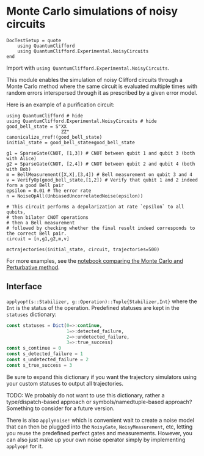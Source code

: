 # Monte Carlo simulations of noisy circuits

```@meta
DocTestSetup = quote
    using QuantumClifford
    using QuantumClifford.Experimental.NoisyCircuits
end
```

Import with `using QuantumClifford.Experimental.NoisyCircuits`.

This module enables the simulation of noisy Clifford circuits through a Monte Carlo method where the same circuit is evaluated multiple times with random errors interspersed through it as prescribed by a given error model.

Here is an example of a purification circuit:

```@example
using QuantumClifford # hide
using QuantumClifford.Experimental.NoisyCircuits # hide
good_bell_state = S"XX
                    ZZ"
canonicalize_rref!(good_bell_state)
initial_state = good_bell_state⊗good_bell_state

g1 = SparseGate(CNOT, [1,3]) # CNOT between qubit 1 and qubit 3 (both with Alice)
g2 = SparseGate(CNOT, [2,4]) # CNOT between qubit 2 and qubit 4 (both with Bob)
m = BellMeasurement([X,X],[3,4]) # Bell measurement on qubit 3 and 4
v = VerifyOp(good_bell_state,[1,2]) # Verify that qubit 1 and 2 indeed form a good Bell pair
epsilon = 0.01 # The error rate
n = NoiseOpAll(UnbiasedUncorrelatedNoise(epsilon))

# This circuit performs a depolarization at rate `epsilon` to all qubits,
# then bilater CNOT operations
# then a Bell measurement
# followed by checking whether the final result indeed corresponds to the correct Bell pair.
circuit = [n,g1,g2,m,v]

mctrajectories(initial_state, circuit, trajectories=500)
```

For more examples, see the [notebook comparing the Monte Carlo and Perturbative method](https://nbviewer.jupyter.org/github/Krastanov/QuantumClifford.jl/blob/master/docs/src/notebooks/Perturbative_Expansions_vs_Monte_Carlo_Simulations.ipynb).

## Interface

`applyop!(s::Stabilizer, g::Operation)::Tuple{Stabilizer,Int}`
where the `Int` is the status of the operation. Predefined statuses are kept in the `statuses` dictionary:
```julia
const statuses = Dict(0=>:continue,
                      1=>:detected_failure,
                      2=>:undetected_failure,
                      3=>:true_success)
const s_continue = 0
const s_detected_failure = 1
const s_undetected_failure = 2
const s_true_success = 3
```

Be sure to expand this dictionary if you want the trajectory simulators using your custom statuses to output all trajectories.

TODO: We probably do not want to use this dictionary, rather a type/dispatch-based approach or symbols/namedtuple-based approach? Something to consider for a future version.

There is also `applynoise!` which is convenient wait to create a noise model that can then be plugged into the `NoisyGate`, `NoisyMeasurement`, etc, letting you reuse the predefined perfect gates and measurements. However, you can also just make up your own noise operator simply by implementing `applyop!` for it.